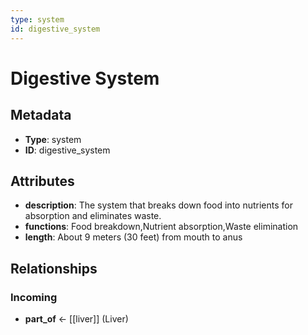 ```yaml
---
type: system
id: digestive_system
---
```


# Digestive System

## Metadata

- **Type**: system
- **ID**: digestive_system

## Attributes

- **description**: The system that breaks down food into nutrients for absorption and eliminates waste.
- **functions**: Food breakdown,Nutrient absorption,Waste elimination
- **length**: About 9 meters (30 feet) from mouth to anus

## Relationships

### Incoming

- **part_of** ← [[liver]] (Liver)

